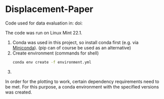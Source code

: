 # Displacement-Paper
Code used for data evaluation in: doi:

The code was run on Linux Mint 22.1.

1. Conda was used in this project, so install conda first (e.g. via [Miniconda](https://docs.conda.io/en/latest/miniconda.html)). (pip can of course be used as an alternative)
2. Create environment (commands for shell)
   ```bash
   conda env create -f environment.yml
3.

In order for the plotting to work, certain dependency requirements need to be met. 
For this purpose, a conda environment with the specified versions was created.

